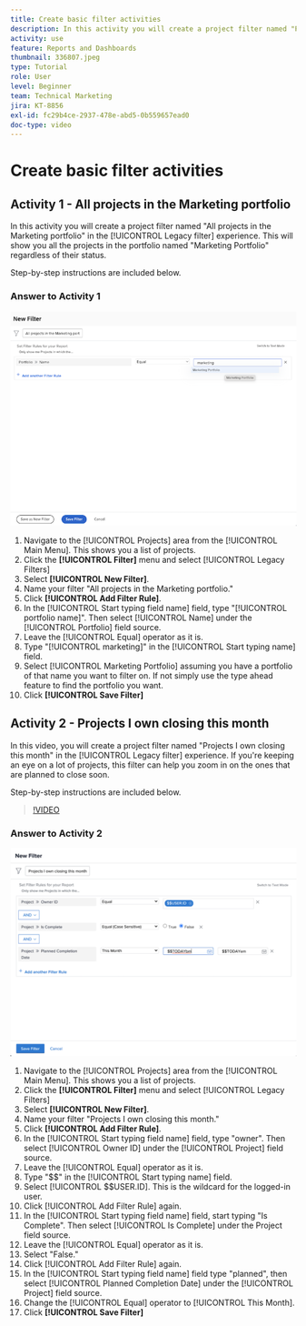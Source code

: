 ```yaml
---
title: Create basic filter activities
description: In this activity you will create a project filter named "Projects I Own Closing This Month."
activity: use
feature: Reports and Dashboards
thumbnail: 336807.jpeg
type: Tutorial
role: User
level: Beginner
team: Technical Marketing
jira: KT-8856
exl-id: fc29b4ce-2937-478e-abd5-0b559657ead0
doc-type: video
---
```

# Create basic filter activities

## Activity 1 - All projects in the Marketing portfolio

In this activity you will create a project filter named "All projects in the Marketing portfolio" in the [!UICONTROL Legacy filter] experience. This will show you all the projects in the portfolio named "Marketing Portfolio" regardless of their status.

Step-by-step instructions are included below. 

### Answer to Activity 1

![An image of the screen to create a new filter](assets/basic-filter-activity-1.png)

1. Navigate to the [!UICONTROL Projects] area from the [!UICONTROL Main Menu]. This shows you a list of projects.
1. Click the **[!UICONTROL Filter]** menu and select [!UICONTROL Legacy Filters]
1. Select **[!UICONTROL New Filter]**.
1. Name your filter "All projects in the Marketing portfolio."
1. Click **[!UICONTROL Add Filter Rule]**.
1. In the [!UICONTROL Start typing field name] field, type "[!UICONTROL portfolio name]". Then select [!UICONTROL Name] under the [!UICONTROL Portfolio] field source.
1. Leave the [!UICONTROL Equal] operator as it is.
1. Type "[!UICONTROL marketing]" in the [!UICONTROL Start typing name] field.
1. Select [!UICONTROL Marketing Portfolio] assuming you have a portfolio of that name you want to filter on. If not simply use the type ahead feature to find the portfolio you want.
1. Click **[!UICONTROL Save Filter]**

## Activity 2 - Projects I own closing this month

In this video, you will create a project filter named "Projects I own closing this month" in the [!UICONTROL Legacy filter] experience. If you're keeping an eye on a lot of projects, this filter can help you zoom in on the ones that are planned to close soon.

Step-by-step instructions are included below. 

>[!VIDEO](https://video.tv.adobe.com/v/336807/?quality=12&learn=on)

### Answer to Activity 2

![An image of the screen to create a new filter](assets/basic-filter-activity-updated-6-15-21.png)

1. Navigate to the [!UICONTROL Projects] area from the [!UICONTROL Main Menu]. This shows you a list of projects.
1. Click the **[!UICONTROL Filter]** menu and select [!UICONTROL Legacy Filters]
1. Select **[!UICONTROL New Filter]**.
1. Name your filter "Projects I own closing this month."
1. Click **[!UICONTROL Add Filter Rule]**.
1. In the [!UICONTROL Start typing field name] field, type "owner". Then select [!UICONTROL Owner ID] under the [!UICONTROL Project] field source.
1. Leave the [!UICONTROL Equal] operator as it is.
1. Type "$$" in the [!UICONTROL Start typing name] field.
1. Select [!UICONTROL $$USER.ID]. This is the wildcard for the logged-in user.
1. Click [!UICONTROL Add Filter Rule] again.
1. In the [!UICONTROL Start typing field name] field, start typing "Is Complete". Then select [!UICONTROL Is Complete] under the Project field source.
1. Leave the [!UICONTROL Equal] operator as it is.
1. Select "False."
1. Click [!UICONTROL Add Filter Rule] again.
1. In the [!UICONTROL Start typing field name] field type "planned", then select [!UICONTROL Planned Completion Date] under the [!UICONTROL Project] field source.
1. Change the [!UICONTROL Equal] operator to [!UICONTROL This Month].
1. Click **[!UICONTROL Save Filter]**
